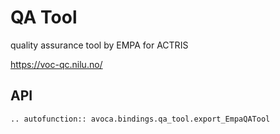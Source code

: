 # QA Tool

quality assurance tool by EMPA for ACTRIS

https://voc-qc.nilu.no/

## API

```{eval-rst}
.. autofunction:: avoca.bindings.qa_tool.export_EmpaQATool
```
